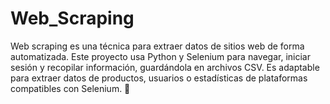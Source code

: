 # Web_Scraping
Web scraping es una técnica para extraer datos de sitios web de forma automatizada. Este proyecto usa Python y Selenium para navegar, iniciar sesión y recopilar información, guardándola en archivos CSV. Es adaptable para extraer datos de productos, usuarios o estadísticas de plataformas compatibles con Selenium. 🚀
